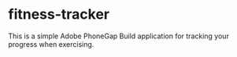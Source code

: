 # fitness-tracker
This is a simple Adobe PhoneGap Build application for tracking your progress when exercising.
